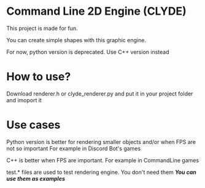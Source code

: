 # Command Line 2D Engine (CLYDE)

This project is made for fun. 

You can create simple shapes with this graphic engine.

For now, python version is deprecated. Use C++ version instead
# How to use?

Download renderer.h or clyde_renderer.py and put it in your project folder and imoport it




# Use cases
Python version is better for rendering smaller objects and/or when FPS are not so important
For example in Discord Bot's games

C++ is better when FPS are important.
For example in CommandLine games




test.* files are used to test rendering engine. You don't need them
***You can use them as examples***